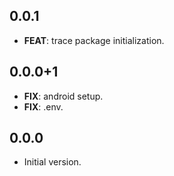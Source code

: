 ## 0.0.1

 - **FEAT**: trace package initialization.

## 0.0.0+1

 - **FIX**: android setup.
 - **FIX**: .env.

## 0.0.0

- Initial version.
